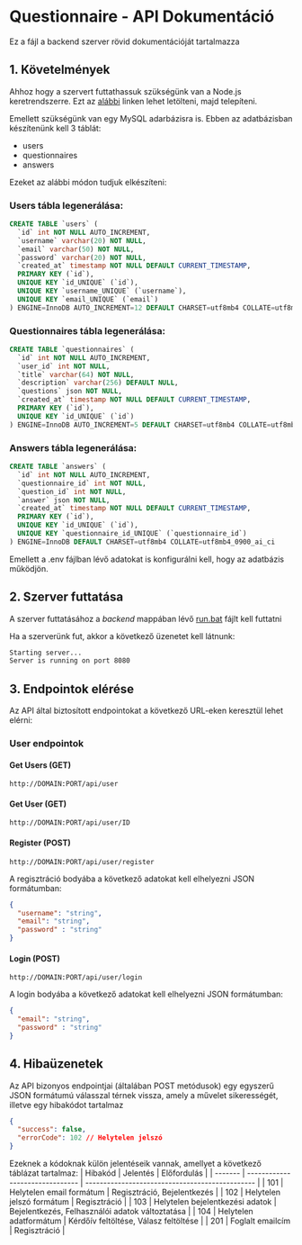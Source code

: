 # Questionnaire - API Dokumentáció
Ez a fájl a backend szerver rövid dokumentációját tartalmazza

## 1. Követelmények
Ahhoz hogy a szervert futtathassuk szükségünk van a Node.js keretrendszerre. Ezt az [alábbi](https://nodejs.org/en) linken lehet letölteni, majd telepíteni.

Emellett szükségünk van egy MySQL adarbázisra is. Ebben az adatbázisban készítenünk kell 3 táblát:
- users
- questionnaires
- answers

Ezeket az alábbi módon tudjuk elkészíteni:

### Users tábla legenerálása:
```sql
CREATE TABLE `users` (
  `id` int NOT NULL AUTO_INCREMENT,
  `username` varchar(20) NOT NULL,
  `email` varchar(50) NOT NULL,
  `password` varchar(20) NOT NULL,
  `created_at` timestamp NOT NULL DEFAULT CURRENT_TIMESTAMP,
  PRIMARY KEY (`id`),
  UNIQUE KEY `id_UNIQUE` (`id`),
  UNIQUE KEY `username_UNIQUE` (`username`),
  UNIQUE KEY `email_UNIQUE` (`email`)
) ENGINE=InnoDB AUTO_INCREMENT=12 DEFAULT CHARSET=utf8mb4 COLLATE=utf8mb4_0900_ai_ci
```

### Questionnaires tábla legenerálása:
```sql
CREATE TABLE `questionnaires` (
  `id` int NOT NULL AUTO_INCREMENT,
  `user_id` int NOT NULL,
  `title` varchar(64) NOT NULL,
  `description` varchar(256) DEFAULT NULL,
  `questions` json NOT NULL,
  `created_at` timestamp NOT NULL DEFAULT CURRENT_TIMESTAMP,
  PRIMARY KEY (`id`),
  UNIQUE KEY `id_UNIQUE` (`id`)
) ENGINE=InnoDB AUTO_INCREMENT=5 DEFAULT CHARSET=utf8mb4 COLLATE=utf8mb4_0900_ai_ci
```
### Answers tábla legenerálása:
```sql
CREATE TABLE `answers` (
  `id` int NOT NULL AUTO_INCREMENT,
  `questionnaire_id` int NOT NULL,
  `question_id` int NOT NULL,
  `answer` json NOT NULL,
  `created_at` timestamp NOT NULL DEFAULT CURRENT_TIMESTAMP,
  PRIMARY KEY (`id`),
  UNIQUE KEY `id_UNIQUE` (`id`),
  UNIQUE KEY `questionnaire_id_UNIQUE` (`questionnaire_id`)
) ENGINE=InnoDB DEFAULT CHARSET=utf8mb4 COLLATE=utf8mb4_0900_ai_ci
```

Emellett a .env fájlban lévő adatokat is konfigurálni kell, hogy az adatbázis működjön.

## 2. Szerver futtatása
A szerver futtatásához a *backend* mappában lévő [run.bat](./run.bat) fájlt kell futtatni

Ha a szerverünk fut, akkor a következő üzenetet kell látnunk:

```bash
Starting server...
Server is running on port 8080
```

## 3. Endpointok elérése
Az API által biztosított endpointokat a következő URL-eken keresztül lehet elérni:

### User endpointok

#### Get Users (GET)
```
http://DOMAIN:PORT/api/user
```

#### Get User (GET)
```
http://DOMAIN:PORT/api/user/ID
```

#### Register (POST)
```
http://DOMAIN:PORT/api/user/register
```
A regisztráció bodyába a következő adatokat kell elhelyezni JSON formátumban:
```json
{
  "username": "string",
  "email": "string",
  "password" : "string"
}
```

#### Login (POST)
```
http://DOMAIN:PORT/api/user/login
```
A login bodyába a következő adatokat kell elhelyezni JSON formátumban:
```json
{
  "email": "string",
  "password" : "string"
}
```

## 4. Hibaüzenetek

Az API bizonyos endpointjai (általában POST metódusok) egy egyszerű JSON formátumú válasszal térnek vissza, amely a művelet sikerességét, illetve egy hibakódot tartalmaz
```json
{
  "success": false,
  "errorCode": 102 // Helytelen jelszó
}
```

Ezeknek a kódoknak külön jelentéseik vannak, amellyet a következő táblázat tartalmaz:
| Hibakód | Jelentés                        | Előfordulás                                     |
| ------- | ------------------------------- | ----------------------------------------------- |
| 101     | Helytelen email formátum        | Regisztráció, Bejelentkezés                     |
| 102     | Helytelen jelszó formátum       | Regisztráció                                    |
| 103     | Helytelen bejelentkezési adatok | Bejelentkezés, Felhasználói adatok változtatása |
| 104     | Helytelen adatformátum          | Kérdőív feltöltése, Válasz feltöltése           |
| 201     | Foglalt emailcím                | Regisztráció                                    |

